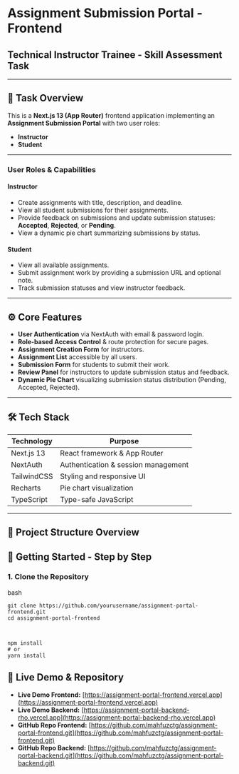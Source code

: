 # Assignment Submission Portal - Frontend

## Technical Instructor Trainee - Skill Assessment Task

---

## 🔎 Task Overview

This is a **Next.js 13 (App Router)** frontend application implementing an **Assignment Submission Portal** with two user roles:

- **Instructor**  
- **Student**

---

### User Roles & Capabilities

#### Instructor

- Create assignments with title, description, and deadline.
- View all student submissions for their assignments.
- Provide feedback on submissions and update submission statuses: **Accepted**, **Rejected**, or **Pending**.
- View a dynamic pie chart summarizing submissions by status.

#### Student

- View all available assignments.
- Submit assignment work by providing a submission URL and optional note.
- Track submission statuses and view instructor feedback.

---

## ⚙️ Core Features

- **User Authentication** via NextAuth with email & password login.
- **Role-based Access Control** & route protection for secure pages.
- **Assignment Creation Form** for instructors.
- **Assignment List** accessible by all users.
- **Submission Form** for students to submit their work.
- **Review Panel** for instructors to update submission status and feedback.
- **Dynamic Pie Chart** visualizing submission status distribution (Pending, Accepted, Rejected).

---

## 🛠️ Tech Stack

| Technology     | Purpose                                    |
| -------------- | ------------------------------------------|
| Next.js 13     | React framework & App Router               |
| NextAuth       | Authentication & session management        |
| TailwindCSS    | Styling and responsive UI                   |
| Recharts       | Pie chart visualization                      |
| TypeScript    | Type-safe JavaScript                         |

---

## 📁 Project Structure Overview




## 🚀 Getting Started - Step by Step

### 1. Clone the Repository

bash

```
git clone https://github.com/yourusername/assignment-portal-frontend.git
cd assignment-portal-frontend



npm install
# or
yarn install

```




## 🔗 Live Demo & Repository

- **Live Demo Frontend:** [https://assignment-portal-frontend.vercel.app](https://assignment-portal-frontend.vercel.app)  
- **Live Demo Backend:** [https://assignment-portal-backend-rho.vercel.app](https://assignment-portal-backend-rho.vercel.app)  
- **GitHub Repo Frontend:** [https://github.com/mahfuzctg/assignment-portal-frontend.git](https://github.com/mahfuzctg/assignment-portal-frontend.git)
- **GitHub Repo Backend:** [https://github.com/mahfuzctg/assignment-portal-backend.git](https://github.com/mahfuzctg/assignment-portal-backend.git)
